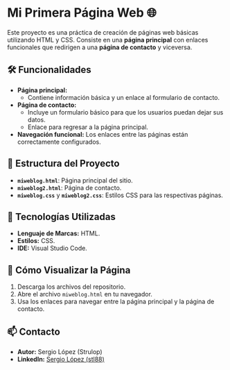 # Mi Primera Página Web 🌐

Este proyecto es una práctica de creación de páginas web básicas utilizando HTML y CSS. Consiste en una **página principal** con enlaces funcionales que redirigen a una **página de contacto** y viceversa.

## 🛠️ Funcionalidades
- **Página principal:**
  - Contiene información básica y un enlace al formulario de contacto.
- **Página de contacto:**
  - Incluye un formulario básico para que los usuarios puedan dejar sus datos.
  - Enlace para regresar a la página principal.
- **Navegación funcional:** Los enlaces entre las páginas están correctamente configurados.

## 📂 Estructura del Proyecto
- **`miweblog.html`**: Página principal del sitio.
- **`miweblog2.html`**: Página de contacto.
- **`miweblog.css`** y **`miweblog2.css`**: Estilos CSS para las respectivas páginas.

## 🔧 Tecnologías Utilizadas
- **Lenguaje de Marcas:** HTML.
- **Estilos:** CSS.
- **IDE:** Visual Studio Code.

## 🚀 Cómo Visualizar la Página
1. Descarga los archivos del repositorio.
2. Abre el archivo `miweblog.html` en tu navegador.
3. Usa los enlaces para navegar entre la página principal y la página de contacto.

## 📫 Contacto
- **Autor:** Sergio López (Strulop)
- **LinkedIn:** [Sergio López (stl88)](https://www.linkedin.com/in/stl88)
